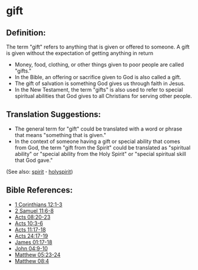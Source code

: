# gift #

## Definition: ##

The term "gift" refers to anything that is given or offered to someone. A gift is given without the expectation of getting anything in return

* Money, food, clothing, or other things given to poor people are called "gifts."
* In the Bible, an offering or sacrifice given to God is also called a gift.
* The gift of salvation is something God gives us through faith in Jesus.
* In the New Testament, the term "gifts" is also used to refer to special spiritual abilities that God gives to all Christians for serving other people.

## Translation Suggestions: ##

* The general term for "gift" could be translated with a word or phrase that means "something that is given."
* In the context of someone having a gift or special ability that comes from God, the term "gift from the Spirit" could be translated as "spiritual ability" or "special ability from the Holy Spirit" or "special spiritual skill that God gave."

(See also: [spirit](../kt/spirit.md) **·** [holyspirit](../kt/holyspirit.md))

## Bible References: ##

* [1 Corinthians 12:1-3](https://door43.org/en/bible/notes/1co/12/01)
* [2 Samuel 11:6-8](https://door43.org/en/bible/notes/2sa/11/06)
* [Acts 08:20-23](https://door43.org/en/bible/notes/act/08/20)
* [Acts 10:3-6](https://door43.org/en/bible/notes/act/10/03)
* [Acts 11:17-18](https://door43.org/en/bible/notes/act/11/17)
* [Acts 24:17-19](https://door43.org/en/bible/notes/act/24/17)
* [James 01:17-18](https://door43.org/en/bible/notes/jas/01/17)
* [John 04:9-10](https://door43.org/en/bible/notes/jhn/04/09)
* [Matthew 05:23-24](https://door43.org/en/bible/notes/mat/05/23)
* [Matthew 08:4](https://door43.org/en/bible/notes/mat/08/04)

